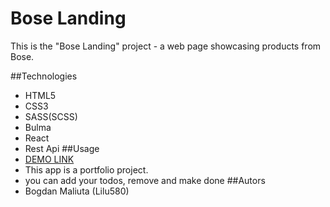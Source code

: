 # Bose Landing 
This is the "Bose Landing" project - a web page showcasing products from Bose.

##Technologies
- HTML5
- CSS3
- SASS(SCSS)
- Bulma
- React
- Rest Api
##Usage
- [DEMO LINK](https://Lilu580.github.io/Todo_App/)
- This app is a portfolio project.
- you can add your todos, remove and make done
##Autors
- Bogdan Maliuta (Lilu580)

